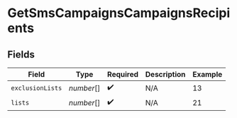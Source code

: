 # GetSmsCampaignsCampaignsRecipients


## Fields

| Field              | Type               | Required           | Description        | Example            |
| ------------------ | ------------------ | ------------------ | ------------------ | ------------------ |
| `exclusionLists`   | *number*[]         | :heavy_check_mark: | N/A                | 13                 |
| `lists`            | *number*[]         | :heavy_check_mark: | N/A                | 21                 |